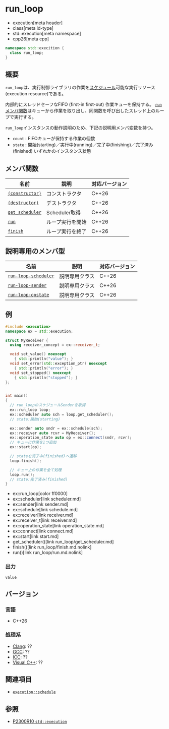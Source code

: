 # run_loop
* execution[meta header]
* class[meta id-type]
* std::execution[meta namespace]
* cpp26[meta cpp]

```cpp
namespace std::execition {
  class run_loop;
}
```

## 概要
`run_loop`は、実行制御ライブラリの作業を[スケジュール](schedule.md)可能な実行リソース(execution resource)である。

内部的にスレッドセーフなFIFO (first-in first-out) 作業キューを保持する。
[`run`メンバ関数](run_loop/run.md.nolink)はキューから作業を取り出し、同関数を呼び出したスレッド上のループで実行する。

`run_loop`インスタンスの動作説明のため、下記の説明用メンバ変数を持つ。

- `count` : FIFOキューが保持する作業の個数
- `state` : 開始(starting)／実行中(running)／完了中(finishing)／完了済み(finished) いずれかのインスタンス状態


## メンバ関数

| 名前 | 説明 | 対応バージョン |
|------|------|-------|
| [`(constructor)`](run_loop/op_constructor.md) | コンストラクタ | C++26 |
| [`(destructor)`](run_loop/op_destructor.md) | デストラクタ | C++26 |
| [`get_scheduler`](run_loop/get_scheduler.md) | Scheduler取得 | C++26 |
| [`run`](run_loop/run.md.nolink) | ループ実行を開始 | C++26 |
| [`finish`](run_loop/finish.md.nolink) | ループ実行を終了 | C++26 |

## 説明専用のメンバ型

| 名前 | 説明 | 対応バージョン |
|------|------|-------|
| [`run-loop-scheduler`](run_loop/run-loop-scheduler.md) | 説明専用クラス | C++26 |
| [`run-loop-sender`](run_loop/run-loop-sender.md) | 説明専用クラス | C++26 |
| [`run-loop-opstate`](run_loop/run-loop-opstate.md.nolink) | 説明専用クラス | C++26 |


## 例
```cpp example
#include <execution>
namespace ex = std::execution;

struct MyReceiver {
  using receiver_concept = ex::receiver_t;

  void set_value() noexcept
    { std::println("value"); }
  void set_error(std::exception_ptr) noexcept
    { std::println("error"); }
  void set_stopped() noexcept
    { std::println("stopped"); }
};


int main()
{
  // run_loopのスケジュールSenderを取得
  ex::run_loop loop;
  ex::scheduler auto sch = loop.get_scheduler();
  // state:開始(starting)

  ex::sender auto sndr = ex::schedule(sch);
  ex::receiver auto rcvr = MyReceiver{};
  ex::operation_state auto op = ex::connect(sndr, rcvr);
  // キューに作業を1つ追加
  ex::start(op);

  // stateを完了中(finished)へ遷移
  loop.finish();

  // キュー上の作業を全て処理
  loop.run();
  // state:完了済み(finished)
}
```
* ex::run_loop[color ff0000]
* ex::scheduler[link scheduler.md]
* ex::sender[link sender.md]
* ex::schedule[link schedule.md]
* ex::receiver[link receiver.md]
* ex::receiver_t[link receiver.md]
* ex::operation_state[link operation_state.md]
* ex::connect[link connect.md]
* ex::start[link start.md]
* get_scheduler()[link run_loop/get_scheduler.md]
* finish()[link run_loop/finish.md.nolink]
* run()[link run_loop/run.md.nolink]

### 出力
```
value
```


## バージョン
### 言語
- C++26

### 処理系
- [Clang](/implementation.md#clang): ??
- [GCC](/implementation.md#gcc): ??
- [ICC](/implementation.md#icc): ??
- [Visual C++](/implementation.md#visual_cpp): ??


## 関連項目
- [`execution::schedule`](schedule.md)


## 参照
- [P2300R10 `std::execution`](https://www.open-std.org/jtc1/sc22/wg21/docs/papers/2024/p2300r10.html)
